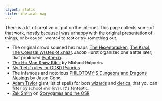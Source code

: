 ```yaml
---
layout: static
title: The Grab Bag
---
```


There is a lot of creative output on the internet. This page collects some of that work, mostly because I was unhappy with the original presentation of things, or because I wanted to test or try something out.

* The original crowd sourced hex maps: [The Hexenbracken][1], [The Kraal][2], [The Colossal Wastes of Zhaar][3]. Jacob Hurst organized one a little later, that produced [Synthexia][12].
* [The He-Man Show Bible][4] by Michael Halperin.
* [My 'beta' rules for OD&D Psionics][5]
* The infamous and notorious [PHILOTOMY’S Dungeons and Dragons Musings][6] by Jason Cone.
* [Adam Taylor][7] giant list of spells for both [wizards][8] and [clerics][9], that you can filter by school and level. It's fantastic.
* [Zak Smith][10] on [Storygames and the OSR][11].

[1]: /grab-bag/hexenbracken/
[2]: /grab-bag/kraal/
[3]: /grab-bag/wastes/
[4]: /grab-bag/he-man/
[5]: /grab-bag/psionics/
[6]: /grab-bag/philotomy/
[7]: https://plus.google.com/u/0/102353265648840654058/posts
[8]: /grab-bag/spells/Pangean_wizard_spells.html
[9]: /grab-bag/spells/Pangean_priest_spells.html
[10]: http://dndwithpornstars.blogspot.com/
[11]: /grab-bag/osr-storygames/
[12]: /grab-bag/synthexia